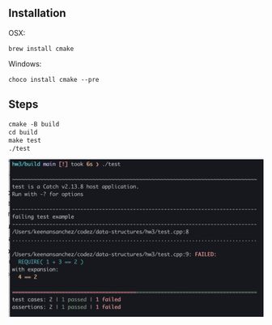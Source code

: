 
## Installation
OSX:
```
brew install cmake
```

Windows:
```
choco install cmake --pre
```

## Steps

```
cmake -B build
cd build
make test
./test
```

![image](./image.png)


